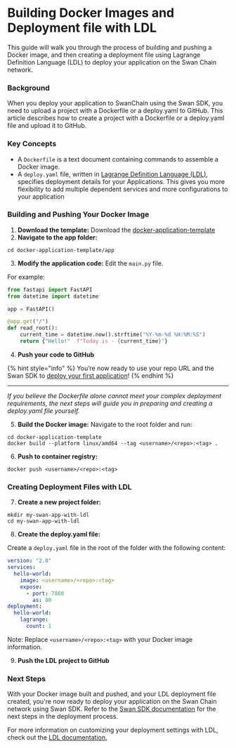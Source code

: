 # Building Docker Images and Deployment file with LDL

This guide will walk you through the process of building and pushing a Docker image, and then creating a deployment file using Lagrange Definition Language (LDL) to deploy your application on the Swan Chain network.

### Background

When you deploy your application to SwanChain using the Swan SDK, you need to upload a project with a Dockerfile or a deploy.yaml to GitHub. This article describes how to create a project with a Dockerfile or a deploy.yaml file and upload it to GitHub.

### Key Concepts

* A `Dockerfile` is a text document containing commands to assemble a Docker image.
* A `deploy.yaml` file, written in [Lagrange Definition Language (LDL)](creating-deployment-files-with-ldl.md), specifies deployment details for your Applications. This gives you more flexibility to add multiple dependent services and more configurations to your application

### Building and Pushing Your Docker Image

1. **Download the template:** Download the [docker-application-template](https://github.com/swanchain/docker-application-template/archive/refs/heads/main.zip)
2. **Navigate to the app folder:**

```
cd docker-application-template/app
```

3. **Modify the application code:** Edit the `main.py` file.&#x20;

For example:

```python
from fastapi import FastAPI
from datetime import datetime

app = FastAPI()

@app.get("/")
def read_root():
    current_time = datetime.now().strftime("%Y-%m-%d %H:%M:%S")
    return {"Hello!"  f"Today is - {current_time}"}
```

4. **Push your code to GitHub**

{% hint style="info" %}
You’re now ready to use your repo URL and the Swan SDK to [deploy your first application](../deploying-with-swan-sdk.md)!
{% endhint %}

***

_If you believe the Dockerfile alone cannot meet your complex deployment requirements, the next steps will guide you in preparing and creating a deploy.yaml file yourself._

5. **Build the Docker image:** Navigate to the root folder and run:

```
cd docker-application-template
docker build --platform linux/amd64 --tag <username>/<repo>:<tag> .
```

6. **Push to container registry:**

```
docker push <username>/<repo>:<tag>
```

### Creating Deployment Files with LDL

7. **Create a new project folder:**

```
mkdir my-swan-app-with-ldl
cd my-swan-app-with-ldl
```

8. **Create the deploy.yaml file:**&#x20;

Create a `deploy.yaml` file in the root of the folder with the following content:

```yaml
version: "2.0"
services:
  hello-world:
    image: <username>/<repo>:<tag>
    expose:
      - port: 7860
        as: 80
deployment:
  hello-world:
    lagrange:
      count: 1
```

Note: Replace `<username>/<repo>:<tag>` with your Docker image information.

9. **Push the LDL project to GitHub**

### Next Steps

With your Docker image built and pushed, and your LDL deployment file created, you're now ready to deploy your application on the Swan Chain network using Swan SDK. Refer to the [Swan SDK documentation](../deploying-with-swan-sdk.md) for the next steps in the deployment process.

For more information on customizing your deployment settings with LDL, check out the [LDL documentation.](creating-deployment-files-with-ldl.md)
